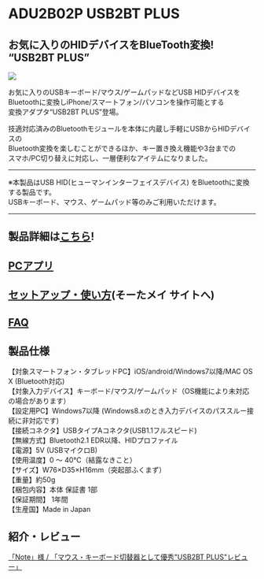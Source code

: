 # ADU2B02P USB2BT PLUS

## お気に入りのHIDデバイスをBlueTooth変換! “USB2BT PLUS”

![](https://bit-trade-one.co.jp/wp/wp-content/uploads/2018/06/2018-06-07_20-17-09.png)  

お気に入りのUSBキーボード/マウス/ゲームパッドなどUSB HIDデバイスを  
Bluetoothに変換しiPhone/スマートフォン/パソコンを操作可能とする  
変換アダプタ“USB2BT PLUS”登場。  

技適対応済みのBluetoothモジュールを本体に内蔵し手軽にUSBからHIDデバイスの  
Bluetooth変換を楽しむことができるほか、キー置き換え機能や3台までの  
スマホ/PC切り替えに対応し、一層便利なアイテムになりました。  

---

※本製品はUSB HID(ヒューマンインターフェイスデバイス) をBluetoothに変換する製品です。  
USBキーボード、マウス、ゲームパッド等のみご利用いただけます。  

---

## 製品詳細は[こちら](https://bit-trade-one.co.jp/product/module/usb2btp/)!

## [PCアプリ](http://sohta02.web.fc2.com/usb2btp4_release_j.html)

## [セットアップ・使い方](http://sohta02.web.fc2.com/usb2btp1_setup_j.html)(そーたメイ サイトへ)

## [FAQ](FAQ.md)

## 製品仕様

【対象スマートフォン・タブレッドPC】iOS/android/Windows7以降/MAC OS X (Bluetooth対応)  
【対象入力デバイス】キーボード/マウス/ゲームパッド（OS機能により未対応の場合があります）  
【設定用PC】Windows7以降 (Windows8.xのとき入力デバイスのパススルー接続に非対応です)  
【接続コネクタ】USBタイプAコネクタ(USB1.1フルスピード)  
【無線方式】Bluetooth2.1 EDR以降、HIDプロファイル  
【電源】5V (USBマイクロB)  
【使用温度】0 ～ 40℃（結露なきこと）  
【サイズ】W76×D35×H16mm（突起部ふくまず）  
【重量】約50g  
【梱包内容】本体  保証書 1部  
【保証期間】 1年間  
【生産国】Made in Japan  

## 紹介・レビュー

[「Note」様 / 「マウス・キーボード切替器として優秀"USB2BT PLUS"レビュー」](https://note.com/sasimitu/n/ne20e15260c74)

